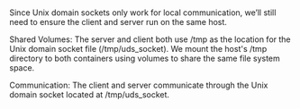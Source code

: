 #

Since Unix domain sockets only work for local communication, we’ll still need to ensure the client and server run on the same host.

Shared Volumes: The server and client both use /tmp as the location for the Unix domain socket file (/tmp/uds_socket). We mount the host's /tmp directory to both containers using volumes to share the same file system space.

Communication: The client and server communicate through the Unix domain socket located at /tmp/uds_socket.